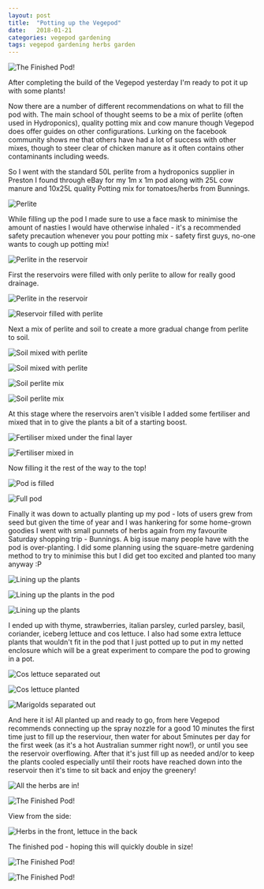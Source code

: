 ```yaml
---
layout: post
title:  "Potting up the Vegepod"
date:   2018-01-21
categories: vegepod gardening
tags: vegepod gardening herbs garden
---
```


![The Finished Pod!](/images/vegepod/41_all_planted.jpg)

After completing the build of the Vegepod yesterday I'm ready to pot it up with some plants!

<!--more-->

Now there are a number of different recommendations on what to fill the pod with. The main school of thought seems to be a mix of perlite (often used in Hydroponics), quality potting mix and cow manure though Vegepod does offer guides on other configurations. Lurking on the facebook community shows me that others have had a lot of success with other mixes, though to steer clear of chicken manure as it often contains other contaminants including weeds.

So I went with the standard 50L perlite from a hydroponics supplier in Preston I found through eBay for my 1m x 1m pod along with 25L cow manure and 10x25L quality Potting mix for tomatoes/herbs from Bunnings. 

![Perlite](/images/vegepod/20_perlite.jpg)

While filling up the pod I made sure to use a face mask to minimise the amount of nasties I would have otherwise inhaled - it's a recommended safety precaution whenever you pour potting mix - safety first guys, no-one wants to cough up potting mix!

![Perlite in the reservoir](/images/vegepod/21_perlite_in_pod.jpg)

First the reservoirs were filled with only perlite to allow for really good drainage.

![Perlite in the reservoir](/images/vegepod/22_perlite_in_pod.jpg)

![Reservoir filled with perlite](/images/vegepod/23_perlite_in_pod.jpg)

Next a mix of perlite and soil to create a more gradual change from perlite to soil.

![Soil mixed with perlite](/images/vegepod/24_soil_on_perlite.jpg)

![Soil mixed with perlite](/images/vegepod/25_soil_on_perlite.jpg)

![Soil perlite mix](/images/vegepod/26_soil_perlite_mix.jpg)

![Soil perlite mix](/images/vegepod/27_soil_perlite.jpg)

At this stage where the reservoirs aren't visible I added some fertiliser and mixed that in to give the plants a bit of a starting boost.

![Fertiliser mixed under the final layer](/images/vegepod/28_fertiliser.jpg)

![Fertiliser mixed in](/images/vegepod/29_soil.jpg)

Now filling it the rest of the way to the top!

![Pod is filled](/images/vegepod/30_soil_full.jpg)

![Full pod](/images/vegepod/31_soil_full.jpg)

Finally it was down to actually planting up my pod - lots of users grew from seed but given the time of year and I was hankering for some home-grown goodies I went with small punnets of herbs again from my favourite Saturday shopping trip - Bunnings. A big issue many people have with the pod is over-planting. I did some planning using the square-metre gardening method to try to minimise this but I did get too excited and planted too many anyway :P

![Lining up the plants](/images/vegepod/32_line_up_plants.jpg)

![Lining up the plants in the pod](/images/vegepod/33_line_up_plants.jpg)

![Lining up the plants](/images/vegepod/34_line_up_plants.jpg)

I ended up with thyme, strawberries, italian parsley, curled parsley, basil, coriander, iceberg lettuce and cos lettuce. I also had some extra lettuce plants that wouldn't fit in the pod that I just potted up to put in my netted enclosure which will be a great experiment to compare the pod to growing in a pot.

![Cos lettuce separated out](/images/vegepod/35_lettuce_separated.jpg)

![Cos lettuce planted](/images/vegepod/36_lettuce_planted.jpg)

![Marigolds separated out](/images/vegepod/37_marigolds.jpg)

And here it is! All planted up and ready to go, from here Vegepod recommends connecting up the spray nozzle for a good 10 minutes the first time just to fill up the reserviour, then water for about 5minutes per day for the first week (as it's a hot Australian summer right now!), or until you see the reservoir overflowing. After that it's just fill up as needed and/or to keep the plants cooled especially until their roots have reached down into the reservoir then it's time to sit back and enjoy the greenery! 

![All the herbs are in!](/images/vegepod/44_all_planted.jpg)

![The Finished Pod!](/images/vegepod/38_all_planted.jpg)

View from the side:

![Herbs in the front, lettuce in the back](/images/vegepod/40_all_planted.jpg)

The finished pod - hoping this will quickly double in size!

![The Finished Pod!](/images/vegepod/41_all_planted.jpg)

![The Finished Pod!](/images/vegepod/42_all_planted.jpg)
